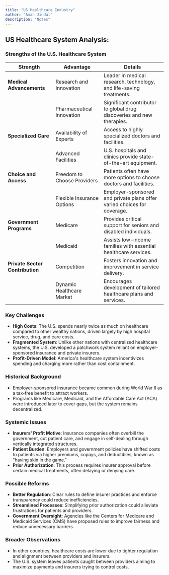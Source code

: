 ```yaml
---
title: "US Healthcare Industry"
author: "Aman Jindal"
description: "Notes"
---
```


## US Healthcare System Analysis:

### Strengths of the U.S. Healthcare System

| **Strength**               | **Advantage**                           | **Details**                                                                 |
|----------------------------|------------------------------------------|-----------------------------------------------------------------------------|
| **Medical Advancements**    | Research and Innovation                 | Leader in medical research, technology, and life-saving treatments.        |
|                            | Pharmaceutical Innovation               | Significant contributor to global drug discoveries and new therapies.       |
| **Specialized Care**        | Availability of Experts                 | Access to highly specialized doctors and facilities.                       |
|                            | Advanced Facilities                     | U.S. hospitals and clinics provide state-of-the-art equipment.             |
| **Choice and Access**       | Freedom to Choose Providers             | Patients often have more options to choose doctors and facilities.         |
|                            | Flexible Insurance Options              | Employer-sponsored and private plans offer varied choices for coverage.    |
| **Government Programs**     | Medicare                                | Provides critical support for seniors and disabled individuals.            |
|                            | Medicaid                                | Assists low-income families with essential healthcare services.            |
| **Private Sector Contribution** | Competition                        | Fosters innovation and improvement in service delivery.                    |
|                            | Dynamic Healthcare Market               | Encourages development of tailored healthcare plans and services.          |

### Key Challenges
- **High Costs**: The U.S. spends nearly twice as much on healthcare compared to other wealthy nations, driven largely by high hospital service, drug, and care costs.
- **Fragmented System**: Unlike other nations with centralized healthcare systems, the U.S. developed a patchwork system reliant on employer-sponsored insurance and private insurers.
- **Profit-Driven Model**: America's healthcare system incentivizes spending and charging more rather than cost containment.

### Historical Background
- Employer-sponsored insurance became common during World War II as a tax-free benefit to attract workers.
- Programs like Medicare, Medicaid, and the Affordable Care Act (ACA) were introduced later to cover gaps, but the system remains decentralized.

### Systemic Issues
- **Insurers' Profit Motive**: Insurance companies often overbill the government, cut patient care, and engage in self-dealing through vertically integrated structures.
- **Patient Burden**: Employers and government policies have shifted costs to patients via higher premiums, copays, and deductibles, known as "having skin in the game."
- **Prior Authorization**: This process requires insurer approval before certain medical treatments, often delaying or denying care.

### Possible Reforms
- **Better Regulation**: Clear rules to define insurer practices and enforce transparency could reduce inefficiencies.
- **Streamlined Processes**: Simplifying prior authorization could alleviate frustrations for patients and providers.
- **Government Oversight**: Agencies like the Centers for Medicare and Medicaid Services (CMS) have proposed rules to improve fairness and reduce unnecessary barriers.

### Broader Observations
- In other countries, healthcare costs are lower due to tighter regulation and alignment between providers and insurers.
- The U.S. system leaves patients caught between providers aiming to maximize payments and insurers trying to control costs.